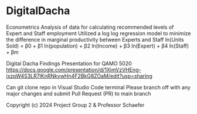 # DigitalDacha
Econometrics Analysis of data for calculating recommended levels of Expert and Staff employment
Utilized a log log regression model to minimize the difference in marginal productivity between Experts and Staff
ln(Units Sold) = β0 + β1 ln(population) + β2 ln(Income) + β3 ln(Expert) + β4 ln(Staff) + βm


Digital Dacha Findings Presentation for QAMO 5020 
https://docs.google.com/presentation/d/1XimVzVHEng-ixzpW4S3LR7lKnRNkywHn4F2BkG8ZOaM/edit?usp=sharing

Can git clone repo in Visual Studio Code terminal
Please branch off with any major changes and submit Pull Request (PR) to main branch

Copyright (c) 2024 Project Group 2 & Professor Schaefer
